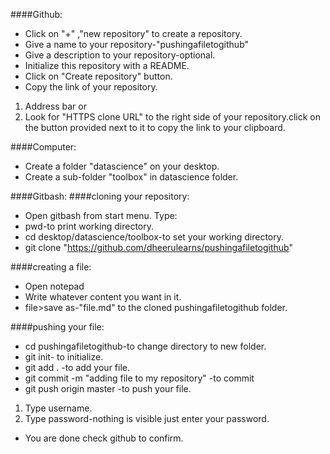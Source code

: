 ####Github:
* Click on "+" ,"new repository" to create a repository.
* Give a name to your repository-"pushingafiletogithub"
* Give a description to your repository-optional.
* Initialize this repository with a README.
* Click on "Create repository" button.
* Copy the link of your repository.
<ol>
         <li> Address bar or
		 <li> Look for "HTTPS clone URL" to the right side of your repository.click on the button provided next to it to copy the link to your clipboard.
</ol>

####Computer:
* Create a folder "datascience" on your desktop.
* Create a sub-folder "toolbox" in datascience folder.

####Gitbash:
####cloning your repository:
* Open gitbash from start menu.
Type:
* pwd-to print working directory.
* cd desktop/datascience/toolbox-to set your working directory.
* git clone "https://github.com/dheerulearns/pushingafiletogithub"


####creating a file:
* Open notepad
* Write whatever content you want in it.
* file>save as-"file.md" to the cloned pushingafiletogithub folder.

####pushing your file:
* cd pushingafiletogithub-to change directory to new folder.
* git init- to initialize.
* git add . -to add your file.
* git commit -m "adding file to my repository" -to commit
* git push origin master -to push your file.
<ol>
           <li> Type username. </li>
		   <li> Type password-nothing is visible just enter your password.</li>
</ol>
		   
* You are done check github to confirm.